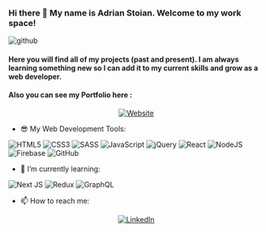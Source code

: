 ### Hi there 👋 My name is Adrian Stoian. Welcome to my work space!


 
  ![github](https://media.giphy.com/media/vzO0Vc8b2VBLi/giphy.gif)
 


#### Here you will find all of my projects (past and present). I am always learning something new so I can add it to my current skills and grow as a web developer.
#### Also you can see my Portfolio here : 

<a href="https://adrianstoian.ca/">
  <p align="center">  
    <img alt="Website" src="https://img.shields.io/website?label=Portfolio&style=for-the-badge&up_message=Online&url=https%3A%2F%2Fadrianstoian.ca%2F">
  </p>
</a> 

- 😎 My Web Development Tools: 

![HTML5](https://img.shields.io/badge/html5-%23E34F26.svg?style=for-the-badge&logo=html5&logoColor=white)
![CSS3](https://img.shields.io/badge/css3-%231572B6.svg?style=for-the-badge&logo=css3&logoColor=white)
![SASS](https://img.shields.io/badge/SASS-hotpink.svg?style=for-the-badge&logo=SASS&logoColor=white)
![JavaScript](https://img.shields.io/badge/javascript-%23323330.svg?style=for-the-badge&logo=javascript&logoColor=%23F7DF1E)
![jQuery](https://img.shields.io/badge/jquery-%230769AD.svg?style=for-the-badge&logo=jquery&logoColor=white)
![React](https://img.shields.io/badge/react-%2320232a.svg?style=for-the-badge&logo=react&logoColor=%2361DAFB)
![NodeJS](https://img.shields.io/badge/node.js-6DA55F?style=for-the-badge&logo=node.js&logoColor=white)
![Firebase](https://img.shields.io/badge/Firebase-039BE5?style=for-the-badge&logo=Firebase&logoColor=white)
![GitHub](https://img.shields.io/badge/github-%23121011.svg?style=for-the-badge&logo=github&logoColor=white)

- 🌱 I’m currently learning: 

![Next JS](https://img.shields.io/badge/Next-black?style=for-the-badge&logo=next.js&logoColor=white)
![Redux](https://img.shields.io/badge/redux-%23593d88.svg?style=for-the-badge&logo=redux&logoColor=white)
![GraphQL](https://img.shields.io/badge/-GraphQL-E10098?style=for-the-badge&logo=graphql&logoColor=white)

- 📫 How to reach me:

<a href="https://www.linkedin.com/in/adrian-stoian/">
  <p align="center">  
    <img alt="LinkedIn" src="https://img.shields.io/badge/linkedin-%230077B5.svg?style=for-the-badge&logo=linkedin&logoColor=white">
  </p>
</a> 







<!--
**Nightclaw6/Nightclaw6** is a ✨ _special_ ✨ repository because its `README.md` (this file) appears on your GitHub profile.

Here are some ideas to get you started:

- 🔭 I’m currently working on ...
- 🌱 I’m currently learning ...
- 👯 I’m looking to collaborate on ...
- 🤔 I’m looking for help with ...
- 💬 Ask me about ...
 ...
- 😄 Pronouns: ...
- ⚡ Fun fact: ...
-->
